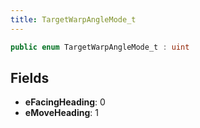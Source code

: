 ```yaml
---
title: TargetWarpAngleMode_t
---
```


```csharp
public enum TargetWarpAngleMode_t : uint
```

## Fields

- **eFacingHeading**: 0
- **eMoveHeading**: 1

